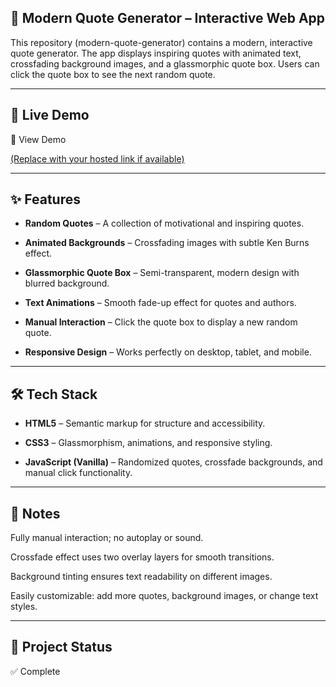 ## 🌟 Modern Quote Generator – Interactive Web App

This repository (modern-quote-generator) contains a modern, interactive quote generator.
The app displays inspiring quotes with animated text, crossfading background images, and a glassmorphic quote box. Users can click the quote box to see the next random quote.

---

## 🚀 Live Demo

🔗 View Demo

[(Replace with your hosted link if available)](https://mariaigosheva.github.io/quote-generator/)

---

## ✨ Features

- **Random Quotes** – A collection of motivational and inspiring quotes.

- **Animated Backgrounds** – Crossfading images with subtle Ken Burns effect.

- **Glassmorphic Quote Box** – Semi-transparent, modern design with blurred background.

- **Text Animations** – Smooth fade-up effect for quotes and authors.

- **Manual Interaction** – Click the quote box to display a new random quote.

- **Responsive Design** – Works perfectly on desktop, tablet, and mobile.

---

## 🛠️ Tech Stack

- **HTML5** – Semantic markup for structure and accessibility.

- **CSS3** – Glassmorphism, animations, and responsive styling.

- **JavaScript (Vanilla)** – Randomized quotes, crossfade backgrounds, and manual click functionality.

---

## 🎨 Notes

Fully manual interaction; no autoplay or sound.

Crossfade effect uses two overlay layers for smooth transitions.

Background tinting ensures text readability on different images.

Easily customizable: add more quotes, background images, or change text styles.

---

## 📂 Project Status

✅ Complete
